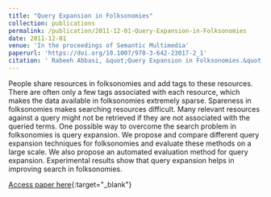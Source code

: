 ```yaml
---
title: "Query Expansion in Folksonomies"
collection: publications
permalink: /publication/2011-12-01-Query-Expansion-in-Folksonomies
date: 2011-12-01
venue: 'In the proceedings of Semantic Multimedia'
paperurl: 'https://doi.org/10.1007/978-3-642-23017-2_1'
citation: ' Rabeeh Abbasi, &quot;Query Expansion in Folksonomies.&quot; In the proceedings of Semantic Multimedia, 2011.'
---
```

People share resources in folksonomies and add tags to these resources. There are often only a few tags associated with each resource, which makes the data available in folksonomies extremely sparse. Spareness in folksonomies makes searching resources difficult. Many relevant resources against a query might not be retrieved if they are not associated with the queried terms. One possible way to overcome the search problem in folksonomies is query expansion. We propose and compare different query expansion techniques for folksonomies and evaluate these methods on a large scale. We also propose an automated evaluation method for query expansion. Experimental results show that query expansion helps in improving search in folksonomies.

[Access paper here](https://doi.org/10.1007/978-3-642-23017-2_1){:target="_blank"}

